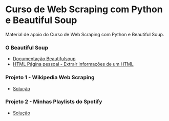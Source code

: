 # Curso de Web Scraping com Python e Beautiful Soup
Material de apoio do Curso de Web Scraping com Python e Beautiful Soup.

### O Beautiful Soup
* [Documentação Beautifulsoup](https://www.crummy.com/software/BeautifulSoup/bs4/doc/)
* [HTML Página pessoal - Extrair informações de um HTML](https://github.com/lucasfv1/pagina_pessoal_curso_web_scraping)

### Projeto 1 - Wikipedia Web Scraping
* [Solução](https://github.com/lucasfv1/web-scraping-example)

### Projeto 2 - Minhas Playlists do Spotify
* [Solução](https://github.com/lucasfv1/minhas_playlists_curso_web_scraping_solucao)
